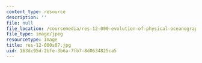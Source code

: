 ```yaml
---
content_type: resource
description: ''
file: null
file_location: /coursemedia/res-12-000-evolution-of-physical-oceanography-spring-2007/163dc95d2bfe3b6a7fb78d0634825ca5_res-12-000s07.jpg
file_type: image/jpeg
resourcetype: Image
title: res-12-000s07.jpg
uid: 163dc95d-2bfe-3b6a-7fb7-8d0634825ca5
---
```


